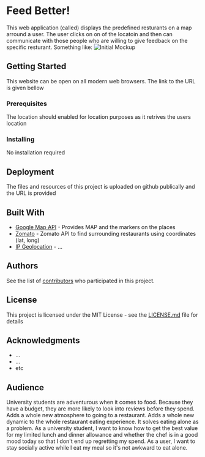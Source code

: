 # Feed Better!

This web application (called) displays the predefined resturants on a map arround a user. The user clicks on on of the locatoin and then can communicate with those people who are willing to give feedback on the specific resturant. Something like:
![Initial Mockup](https://github.com/eidmuha/JEDi/blob/master/assets/images/JEDi.png)

## Getting Started

This website can be open on all modern web browsers. The link to the URL is given bellow

### Prerequisites

The location should enabled for location purposes as it retrives the users location

### Installing

No installation required


## Deployment

The files and resources of this project is uploaded on github publically and the URL is provided

## Built With

* [Google Map API](https://developers.google.com/maps/documentation/javascript/tutorial/) - Provides MAP and the markers on the places
* [Zomato](https://developers.zomato.com/) - Zomato API to find surrounding restaurants using coordinates (lat, long)
* [IP Geolocation](https://ipgeolocation.io/) - ...

## Authors

See the list of [contributors](https://github.com/your/JEDi/contributors) who participated in this project.

## License

This project is licensed under the MIT License - see the [LICENSE.md](LICENSE.md) file for details

## Acknowledgments

* ...
* ...
* etc

## Audience

University students are adventurous when it comes to food. Because they have a budget, they are more likely to look into reviews before they spend. 
Adds a whole new atmosphere to going to a restaurant. Adds a whole new dynamic to the whole restaurant eating experience. It solves eating alone as a problem. 
As a university student, I want to know how to get the best value for my limited lunch and dinner allowance and whether the chef is in a good mood today so that I don't end up regretting my spend. 
As a user, I want to stay socially active while I eat my meal so it's not awkward to eat alone.
